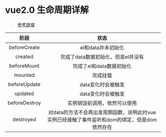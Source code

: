 # vue2.0 生命周期详解

> [参考链接](https://segmentfault.com/a/1190000008010666)

|阶段|状态|
|:------:|:------:|
|beforeCreate|el和data并未初始化|
|created|完成了data数据初始化，但是el并没有|
|beforeMount|完成了el和data数据初始化|
|mounted|完成挂载|
|beforeUpdate|data变化时会被触发|
|updated|data变化时会被触发|
|beforeDestroy|实例销毁前调用，依然可以使用|
|destroyed|对data的方法不会再出发周期函数，说明此时vue实例已经接触了事件监听和dom的绑定，但是dom依然存在|
